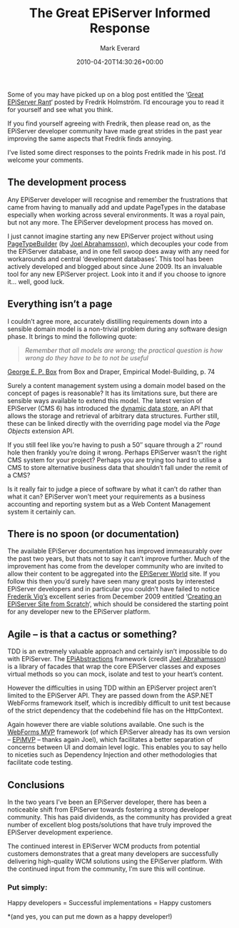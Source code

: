 ﻿---
title: The Great EPiServer Informed Response
date: 2010-04-20T14:30:26+00:00
author: Mark Everard
layout: post
permalink: /2010/04/20/the-great-episerver-informed-response/
dsq_thread_id:
  - "1073095635"
categories:
  - Episerver
  - Opinion
---
Some of you may have picked up on a blog post entitled the &#8216;[Great EPiServer Rant](http://ugh.cc/the-great-episerver-rant/ "The Great EPiServer Rant")&#8216; posted by Fredrik Holmström. I&#8217;d encourage you to read it for yourself and see what you think.

If you find yourself agreeing with Fredrik, then please read on, as the EPiServer developer community have made great strides in the past year improving the same aspects that Fredrik finds annoying.

I&#8217;ve listed some direct responses to the points Fredrik made in his post. I&#8217;d welcome your comments.

## The development process
Any EPiServer developer will recognise and remember the frustrations that came from having to manually add and update PageTypes in the database especially when working across several environments. It was a royal pain, but not any more. The EPiServer development process has moved on.

I just cannot imagine starting any new EPiServer project without using [PageTypeBuilder](http://pagetypebuilder.codeplex.com/ "PageTypeBuilder") (by [Joel Abrahamsson](http://joelabrahamsson.com/ "Joel Abrahamsson")), which decouples your code from the EPiServer database, and in one fell swoop does away with any need for workarounds and central &#8216;development databases&#8217;. This tool has been actively developed and blogged about since June 2009. Its an invaluable tool for any new EPiServer project. Look into it and if you choose to ignore it&#8230; well, good luck.

## Everything isn’t a page
I couldn&#8217;t agree more, accurately distilling requirements down into a sensible domain model is a non-trivial problem during any software design phase. It brings to mind the following quote:

> _Remember that all models are wrong; the practical question is how wrong do they have to be to not be useful_

[George E. P. Box](http://en.wikipedia.org/wiki/George_E._P._Box) from Box and Draper, Empirical Model-Building, p. 74

Surely a content management system using a domain model based on the concept of pages is reasonable? It has its limitations sure, but there are sensible ways available to extend this model. The latest version of EPiServer (CMS 6) has introduced the [dynamic data store](http://world.episerver.com/Blogs/Paul-Smith/Dates1/2009/10/Introducing-The-Dynamic-Data-Store/ "Dynamic Data Store"), an API that allows the storage and retrieval of arbitrary data structures. Further still, these can be linked directly with the overriding page model via the _Page Objects_ extension API.

If you still feel like you&#8217;re having to push a 50&#8243; square through a 2&#8243; round hole then frankly you&#8217;re doing it wrong. Perhaps EPiServer wasn&#8217;t the right CMS system for your project? Perhaps you are trying too hard to utilise a CMS to store alternative business data that shouldn&#8217;t fall under the remit of a CMS?

Is it really fair to judge a piece of software by what it can&#8217;t do rather than what it can? EPiServer won&#8217;t meet your requirements as a business accounting and reporting system but as a Web Content Management system it certainly can.

## There is no spoon (or documentation)

The available EPiServer documentation has improved immeasurably over the past two years, but thats not to say it can&#8217;t improve further. Much of the improvement has come from the developer community who are invited to allow their content to be aggregated into the [EPiServer World](http://world.episerver.com/ "EPiServer World") site. If you follow this then you&#8217;d surely have seen many great posts by interested EPiServer developers and in particular you couldn&#8217;t have failed to notice [Frederik Vig&#8217;s](http://www.frederikvig.com/ "Frederik Vig") excellent series from December 2009 entitled &#8216;[Creating an EPiServer Site from Scratch](http://www.frederikvig.com/2009/12/introduction-create-an-episerver-site-from-scratch/ "Creating an EPiServer site from scratch")&#8216;, which should be considered the starting point for any developer new to the EPiServer platform.

## Agile – is that a cactus or something?

TDD is an extremely valuable approach and certainly isn&#8217;t impossible to do with EPiServer. The [EPiAbstractions](http://epiabstractions.codeplex.com/ "EPiAbstractions") framework (credit [Joel Abrahamsson](http://joelabrahamsson.com/ "Joel Abrahamsson")) is a library of facades that wrap the core EPiServer classes and exposes virtual methods so you can mock, isolate and test to your heart&#8217;s content.

However the difficulties in using TDD within an EPiServer project aren&#8217;t limited to the EPiServer API. They are passed down from the ASP.NET WebForms framework itself, which is incredibly difficult to unit test because of the strict dependency that the codebehind file has on the HttpContext.

Again however there are viable solutions available. One such is the [WebForms MVP](http://webformsmvp.com/ "WebForms MVP") framework (of which EPiServer already has its own version &#8211; [EPiMVP](http://joelabrahamsson.com/entry/introducing-epimvp-a-framework-for-using-web-forms-mvp-with-episerver-cms "EPiMVP") &#8211; thanks again Joel), which facilitates a better separation of concerns between UI and domain level logic. This enables you to say hello to niceties such as Dependency Injection and other methodologies that facilitate code testing.

## Conclusions

In the two years I&#8217;ve been an EPiServer developer, there has been a noticeable shift from EPiServer towards fostering a strong developer community. This has paid dividends, as the community has provided a great number of excellent blog posts/solutions that have truly improved the EPiServer development experience.

The continued interest in EPiServer WCM products from potential customers demonstrates that a great many developers are successfully delivering high-quality WCM solutions using the EPiServer platform. With the continued input from the community, I&#8217;m sure this will continue.

### Put simply:

Happy developers = Successful implementations = Happy customers

*(and yes, you can put me down as a happy developer!)